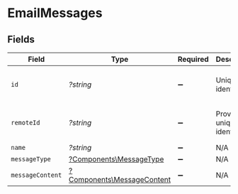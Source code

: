 # EmailMessages


## Fields

| Field                                                                   | Type                                                                    | Required                                                                | Description                                                             | Example                                                                 |
| ----------------------------------------------------------------------- | ----------------------------------------------------------------------- | ----------------------------------------------------------------------- | ----------------------------------------------------------------------- | ----------------------------------------------------------------------- |
| `id`                                                                    | *?string*                                                               | :heavy_minus_sign:                                                      | Unique identifier                                                       | 8187e5da-dc77-475e-9949-af0f1fa4e4e3                                    |
| `remoteId`                                                              | *?string*                                                               | :heavy_minus_sign:                                                      | Provider's unique identifier                                            | 8187e5da-dc77-475e-9949-af0f1fa4e4e3                                    |
| `name`                                                                  | *?string*                                                               | :heavy_minus_sign:                                                      | N/A                                                                     |                                                                         |
| `messageType`                                                           | [?Components\MessageType](../../Models/Components/MessageType.md)       | :heavy_minus_sign:                                                      | N/A                                                                     |                                                                         |
| `messageContent`                                                        | [?Components\MessageContent](../../Models/Components/MessageContent.md) | :heavy_minus_sign:                                                      | N/A                                                                     |                                                                         |